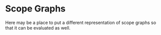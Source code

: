 # Scope Graphs

Here may be a place to put a different representation of scope graphs
so that it can be evaluated as well.
